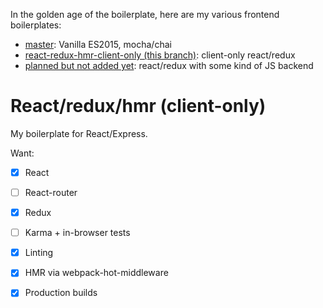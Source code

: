 In the golden age of the boilerplate, here are my various frontend boilerplates:

* [master](https://github.com/wfro/frontend-boilerplates/tree/master): Vanilla ES2015, mocha/chai
* [react-redux-hmr-client-only (this branch)](https://github.com/wfro/frontend-boilerplates/tree/react-redux-hmr-client-only): client-only react/redux
* [planned but not added yet](): react/redux with some kind of JS backend

# React/redux/hmr (client-only)

My boilerplate for React/Express.

Want:

- [x] React
- [ ] React-router
- [x] Redux
- [ ] Karma + in-browser tests
- [x] Linting
- [x] HMR via webpack-hot-middleware
- [x] Production builds

